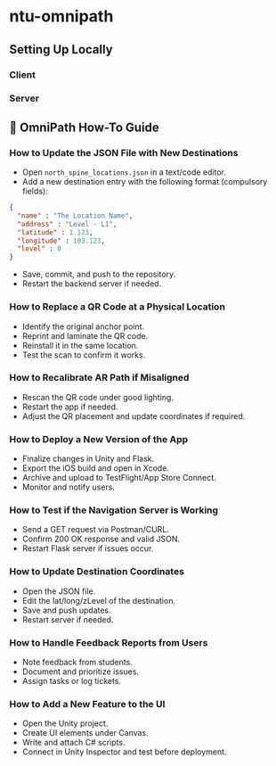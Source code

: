 # ntu-omnipath

## Setting Up Locally
### Client
### Server

## 📘 OmniPath How-To Guide


### How to Update the JSON File with New Destinations
  - Open `north_spine_locations.json` in a text/code editor.
  - Add a new destination entry with the following format (compulsory fields):
  ```json
  {
    "name" : "The Location Name",
    "address" : "Level - L1",
    "latitude" : 1.123,
    "longitude" : 103.123,
    "level" : 0
  }
  ```
  - Save, commit, and push to the repository.
  - Restart the backend server if needed. 
### How to Replace a QR Code at a Physical Location 
  - Identify the original anchor point.
  - Reprint and laminate the QR code.
  - Reinstall it in the same location.
  - Test the scan to confirm it works.
### How to Recalibrate AR Path if Misaligned 
  - Rescan the QR code under good lighting.
  - Restart the app if needed.
  - Adjust the QR placement and update coordinates if required.
### How to Deploy a New Version of the App
  - Finalize changes in Unity and Flask.
  - Export the iOS build and open in Xcode.
  - Archive and upload to TestFlight/App Store Connect.
  - Monitor and notify users.
### How to Test if the Navigation Server is Working
  - Send a GET request via Postman/CURL.
  - Confirm 200 OK response and valid JSON.
  - Restart Flask server if issues occur.
### How to Update Destination Coordinates
  - Open the JSON file.
  - Edit the lat/long/zLevel of the destination.
  - Save and push updates.
  - Restart server if needed.
### How to Handle Feedback Reports from Users
  - Note feedback from students.
  - Document and prioritize issues.
  - Assign tasks or log tickets.
### How to Add a New Feature to the UI
  - Open the Unity project.
  - Create UI elements under Canvas.
  - Write and attach C# scripts.
  - Connect in Unity Inspector and test before deployment.



